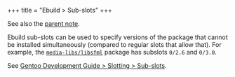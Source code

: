 +++
title = "Ebuild > Sub-slots"
+++

See also the [parent note](@/notes/Ebuild/_index.md).

Ebuild sub-slots can be used to specify versions of the package that cannot be installed simultaneously (compared to regular slots that allow that). For example, the [`media-libs/libsfml`](https://packages.gentoo.org/packages/media-libs/libsfml) package has subslots `0/2.6` and `0/3.0`.

See [Gentoo Development Guide > Slotting > Sub-slots](https://devmanual.gentoo.org/general-concepts/slotting/#sub-slots).
